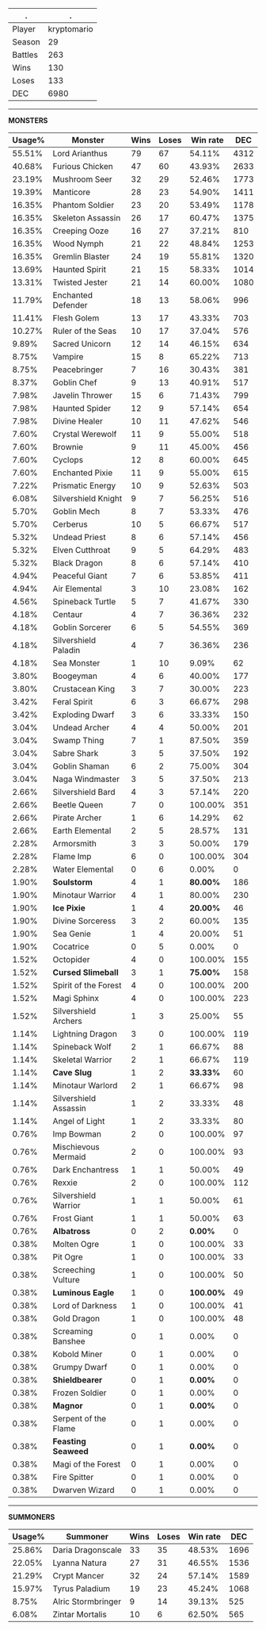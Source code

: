 .|.
|-|-
Player|kryptomario
Season|29
Battles|263
Wins|130
Loses|133
DEC|6980

---
**MONSTERS**

Usage%|Monster|Wins|Loses|Win rate|DEC|
-|-|-|-|-|-|
55.51%|Lord Arianthus|79|67|54.11%|4312|
40.68%|Furious Chicken|47|60|43.93%|2633|
23.19%|Mushroom Seer|32|29|52.46%|1773|
19.39%|Manticore|28|23|54.90%|1411|
16.35%|Phantom Soldier|23|20|53.49%|1178|
16.35%|Skeleton Assassin|26|17|60.47%|1375|
16.35%|Creeping Ooze|16|27|37.21%|810|
16.35%|Wood Nymph|21|22|48.84%|1253|
16.35%|Gremlin Blaster|24|19|55.81%|1320|
13.69%|Haunted Spirit|21|15|58.33%|1014|
13.31%|Twisted Jester|21|14|60.00%|1080|
11.79%|Enchanted Defender|18|13|58.06%|996|
11.41%|Flesh Golem|13|17|43.33%|703|
10.27%|Ruler of the Seas|10|17|37.04%|576|
9.89%|Sacred Unicorn|12|14|46.15%|634|
8.75%|Vampire|15|8|65.22%|713|
8.75%|Peacebringer|7|16|30.43%|381|
8.37%|Goblin Chef|9|13|40.91%|517|
7.98%|Javelin Thrower|15|6|71.43%|799|
7.98%|Haunted Spider|12|9|57.14%|654|
7.98%|Divine Healer|10|11|47.62%|546|
7.60%|Crystal Werewolf|11|9|55.00%|518|
7.60%|Brownie|9|11|45.00%|456|
7.60%|Cyclops|12|8|60.00%|645|
7.60%|Enchanted Pixie|11|9|55.00%|615|
7.22%|Prismatic Energy|10|9|52.63%|503|
6.08%|Silvershield Knight|9|7|56.25%|516|
5.70%|Goblin Mech|8|7|53.33%|476|
5.70%|Cerberus|10|5|66.67%|517|
5.32%|Undead Priest|8|6|57.14%|456|
5.32%|Elven Cutthroat|9|5|64.29%|483|
5.32%|Black Dragon|8|6|57.14%|410|
4.94%|Peaceful Giant|7|6|53.85%|411|
4.94%|Air Elemental|3|10|23.08%|162|
4.56%|Spineback Turtle|5|7|41.67%|330|
4.18%|Centaur|4|7|36.36%|232|
4.18%|Goblin Sorcerer|6|5|54.55%|369|
4.18%|Silvershield Paladin|4|7|36.36%|236|
4.18%|Sea Monster|1|10|9.09%|62|
3.80%|Boogeyman|4|6|40.00%|177|
3.80%|Crustacean King|3|7|30.00%|223|
3.42%|Feral Spirit|6|3|66.67%|298|
3.42%|Exploding Dwarf|3|6|33.33%|150|
3.04%|Undead Archer|4|4|50.00%|201|
3.04%|Swamp Thing|7|1|87.50%|359|
3.04%|Sabre Shark|3|5|37.50%|192|
3.04%|Goblin Shaman|6|2|75.00%|304|
3.04%|Naga Windmaster|3|5|37.50%|213|
2.66%|Silvershield Bard|4|3|57.14%|220|
2.66%|Beetle Queen|7|0|100.00%|351|
2.66%|Pirate Archer|1|6|14.29%|62|
2.66%|Earth Elemental|2|5|28.57%|131|
2.28%|Armorsmith|3|3|50.00%|179|
2.28%|Flame Imp|6|0|100.00%|304|
2.28%|Water Elemental|0|6|0.00%|0|
1.90%|**Soulstorm**|4|1|**80.00%**|186|
1.90%|Minotaur Warrior|4|1|80.00%|230|
1.90%|**Ice Pixie**|1|4|**20.00%**|46|
1.90%|Divine Sorceress|3|2|60.00%|135|
1.90%|Sea Genie|1|4|20.00%|51|
1.90%|Cocatrice|0|5|0.00%|0|
1.52%|Octopider|4|0|100.00%|155|
1.52%|**Cursed Slimeball**|3|1|**75.00%**|158|
1.52%|Spirit of the Forest|4|0|100.00%|200|
1.52%|Magi Sphinx|4|0|100.00%|223|
1.52%|Silvershield Archers|1|3|25.00%|55|
1.14%|Lightning Dragon|3|0|100.00%|119|
1.14%|Spineback Wolf|2|1|66.67%|88|
1.14%|Skeletal Warrior|2|1|66.67%|119|
1.14%|**Cave Slug**|1|2|**33.33%**|60|
1.14%|Minotaur Warlord|2|1|66.67%|98|
1.14%|Silvershield Assassin|1|2|33.33%|48|
1.14%|Angel of Light|1|2|33.33%|80|
0.76%|Imp Bowman|2|0|100.00%|97|
0.76%|Mischievous Mermaid|2|0|100.00%|93|
0.76%|Dark Enchantress|1|1|50.00%|49|
0.76%|Rexxie|2|0|100.00%|112|
0.76%|Silvershield Warrior|1|1|50.00%|61|
0.76%|Frost Giant|1|1|50.00%|63|
0.76%|**Albatross**|0|2|**0.00%**|0|
0.38%|Molten Ogre|1|0|100.00%|33|
0.38%|Pit Ogre|1|0|100.00%|33|
0.38%|Screeching Vulture|1|0|100.00%|50|
0.38%|**Luminous Eagle**|1|0|**100.00%**|49|
0.38%|Lord of Darkness|1|0|100.00%|41|
0.38%|Gold Dragon|1|0|100.00%|48|
0.38%|Screaming Banshee|0|1|0.00%|0|
0.38%|Kobold Miner|0|1|0.00%|0|
0.38%|Grumpy Dwarf|0|1|0.00%|0|
0.38%|**Shieldbearer**|0|1|**0.00%**|0|
0.38%|Frozen Soldier|0|1|0.00%|0|
0.38%|**Magnor**|0|1|**0.00%**|0|
0.38%|Serpent of the Flame|0|1|0.00%|0|
0.38%|**Feasting Seaweed**|0|1|**0.00%**|0|
0.38%|Magi of the Forest|0|1|0.00%|0|
0.38%|Fire Spitter|0|1|0.00%|0|
0.38%|Dwarven Wizard|0|1|0.00%|0|

---
**SUMMONERS**

Usage%|Summoner|Wins|Loses|Win rate|DEC|
-|-|-|-|-|-|
25.86%|Daria Dragonscale|33|35|48.53%|1696|
22.05%|Lyanna Natura|27|31|46.55%|1536|
21.29%|Crypt Mancer|32|24|57.14%|1589|
15.97%|Tyrus Paladium|19|23|45.24%|1068|
8.75%|Alric Stormbringer|9|14|39.13%|525|
6.08%|Zintar Mortalis|10|6|62.50%|565|
